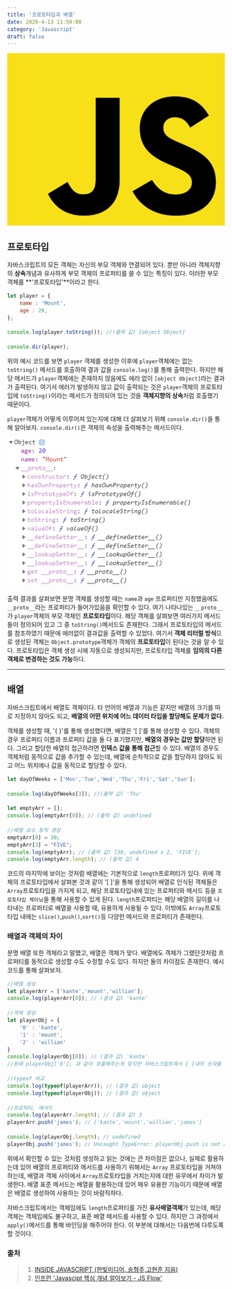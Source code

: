 ```yaml
---
title: '프로토타입과 배열'
date: 2020-4-13 11:50:00
category: 'Javascript'
draft: false
---
```


![image-20200409103446799](./images/image-20200409103446799.png)



## 프로토타입



자바스크립트의 모든 객체는 자신의 부모 객체와 연결되어 있다. 뿐만 아니라 객체지향의 **상속**개념과 유사하게 부모 객체의 프로퍼티를 쓸 수 있는 특징이 있다. 이러한 부모 객체를 **'프로토타입'**이라고 한다. 

```javascript
let player = {
	name : 'Mount',
	age : 20,
};

console.log(player.toString()); //(출력 값) [object Object]

console.dir(player);
```

위의 예시 코드를 보면 `player` 객체를 생성한 이후에 `player`객체에는 없는 `toString()` 메서드를 호출하여 결과 값을 `console.log()`를 통해 출력한다. 하지만 해당 메서드가 `player`객체에는 존재하지 않음에도 에러 없이 `[object Object]`라는 결과가 출력된다. 여기서 에러가 발생하지 않고 값이 출력되는 것은 `player`객체의 프로토타입에 `toString()`이라는 메서드가 정의되어 있는 것을 **객체지향의 상속**처럼 호출했기 때문이다.



`player`객체가 어떻게 이루어져 있는지에 대해 더 살펴보기 위해 `console.dir()`을 통해 알아보자. `console.dir()`은 객체의 속성을 출력해주는 메서드이다. 



![Player객체의 속성](./images/image-20200413103420533.png)

출력 결과를 살펴보면 분명 객체를 생성할 때는 `name`과 `age` 프로퍼티만 지정했음에도 `__proto__`라는 프로퍼티가 들어가있음을 확인할 수 있다. 여기 나타나있는 `__proto__`가 `player`객체의 부모 객체인 **프로토타입**이다. 해당 객체를 살펴보면 여러가지 메서드들이 정의되어 있고 그 중 `toString()`메서드도 존재한다. 그래서 프로토타입의 메서드를 참조하였기 때문에 에러없이 결과값을 출력할 수 있었다. 여기서 **객체 리터럴 방식**으로 생성된 객체는 `Object.prototype`객체가 객체의 **프로토타입**이 된다는 것을 알 수 있다. 프로토타입은 객체 생성 시에 자동으로 생성되지만, 프로토타입 객체를 **임의의 다른 객체로 변경하는 것도 가능**하다. 



---



## 배열

자바스크립트에서 배열도 객체이다. 타 언어의 배열과 기능은 같지만 배열의 크기를 따로 지정하지 않아도 되고, **배열의 어떤 위치에 어느 데이터 타입을 할당해도 문제가 없다.**

 

객체를 생성할 때, '{ }'를 통해 생성했다면, 배열은 '[ ]'를 통해 생성할 수 있다. 객체의 경우 프로퍼티 이름과 프로퍼티 값을 둘 다 표기했지만, **배열의 경우는 값만 할당**하면 된다. 그리고 할당한 배열의 접근하려면 **인덱스 값을 통해 접근**할 수 있다. 배열의 경우도 객체처럼 동적으로 값을 추가할 수 있는데, 배열에 순차적으로 값을 할당하지 않아도 되고 어느 위치에나 값을 동적으로 할당할 수 있다.

```javascript
let dayOfWeeks = ['Mon','Tue','Wed','Thu','Fri','Sat','Sun'];

console.log(dayOfWeeks[3]); //(출력 값) 'Thu'

let emptyArr = [];
console.log(emptyArr[0]); // (출력 값) undefined

//배열 요소 동적 생성
emptyArr[0] = 30;
emptyArr[3] = "FIVE";
console.log(emptyArr); // (출력 값) [30, undefined x 2, 'FIVE'];
console.log(emptyArr.length); // (출력 값) 4
```

코드의 마지막에 보이는 것처럼 배열에는 기본적으로 `length`프로퍼티가 있다. 위에 객체의 프로토타입에서 살펴본 것과 같이 '[ ]'을 통해 생성되어 배열로 인식된 객체들은 `Array`프로토타입을 가지게 되고, 해당 프로토타입내에 있는 프로퍼티와 메서드 등을 `프로토타입 체이닝`을 통해 사용할 수 있게 된다. `length`프로퍼티는 해당 배열의 길이를 나타내는 프로퍼티로 배열을 사용할 때, 유용하게 사용될 수 있다. 이밖에도 `Array`프로토타입 내에는 `slice()`,`push()`,`sort()`등 다양한 메서드와 프로퍼티가 존재한다. 



### 배열과 객체의 차이

분명 배열 또한 객체라고 말했고, 배열은 객체가 맞다. 배열에도 객체가 그랬던것처럼 프로퍼티를 동적으로 생성할 수도 수정할 수도 있다. 하지만 둘의 차이점도 존재한다. 예시 코드를 통해 살펴보자.

```javascript
//배열 생성
let playerArr = ['kante','mount','willian'];
console.log(playerArr[0]); // (결과 값) 'kante'

//객체 생성
let playerObj = {
	'0' : 'kante',
	'1' : 'mount',
	'2' : 'willian'
}
console.log(playerObj[0]); // (결과 값) 'kante'
//원래 playerObj['0']; 과 같이 호출해주는게 맞지만 자바스크립트에서 [ ]내의 숫자를 자동으로 문자열로 취급해준다.

//typeof 비교
console.log(typeof(playerArr)); // (결과 값) object
console.log(typeof(playerObj)); // (결과 값) object

//프로퍼티, 메서드
console.log(playerArr.length); // (결과 값) 3
playerArr.push('james'); // ['kante','mount','willian','james']

console.log(playerObj.length); // undefined
playerObj.push('james'); // Uncaught TypeError: playerObj.push is not a function
```

위에서 확인할 수 있는 것처럼 생성하고 읽는 것에는 큰 차이점은 없으나, 실제로 활용하는데 있어 배열의 프로퍼티와 메서드를 사용하기 위해서는 `Array` 프로토타입을 거쳐야 하는데, 배열과 객체 사이에서 `Array`프로토타입을 거치는지에 대한 유무에서 차이가 발생한다. 배열 표준 메서드는 배열을 활용하는데 있어 매우 유용한 기능이기 때문에 배열은 배열로 생성하여 사용하는 것이 바람직하다. 



자바스크립트에서는 객체임에도 `length`프로퍼티를 가진 **유사배열객체**가 있는데, 해당 객체는 객체임에도 불구하고, 표준 배열 메서드를 사용할 수 있다. 하지만 그 과정에서 `apply()`메서드를 통해 바인딩을 해주어야 한다. 이 부분에 대해서는 다음번에 다루도록 할 것이다.





### 출처

> 1. [INSIDE JAVASCRIPT (한빛미디어, 송형주,고현준 지음)](https://book.naver.com/bookdb/book_detail.nhn?bid=7400243)
> 2. [인프런 'Javascipt 핵심 개념 알아보기 - JS Flow'](https://www.inflearn.com/course/핵심개념-javascript-flow/)






